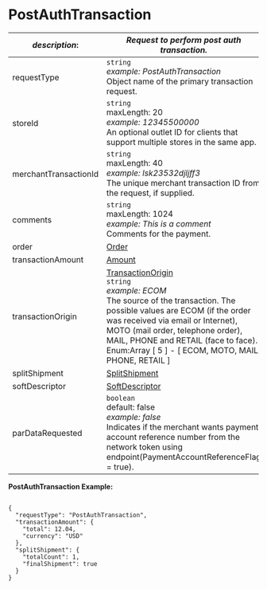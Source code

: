 
# PostAuthTransaction

| *description*:   | *Request to perform post auth transaction.*|
|----|----|
| requestType |    ``` string ```  <br/>  *example: PostAuthTransaction* <br/> Object name of the primary transaction request.|
| storeId |    ``` string ```  <br/> maxLength: 20  <br/> *example: 12345500000* <br/> An optional outlet ID for clients that support multiple stores in the same app.|
| merchantTransactionId |    ``` string ```   <br/> maxLength: 40  <br/> *example: lsk23532djljff3* <br/> The unique merchant transaction ID from the request, if supplied.|
| comments |    ``` string ```  <br/> maxLength: 1024   <br/> *example: This is a comment* <br/> Comments for the payment.|
| order | [Order](?path=docs/schemas-md/Order.md)|
| transactionAmount | [Amount](?path=docs/schemas-md/Amount.md)|
| transactionOrigin |  [TransactionOrigin](?path=docs/schemas-md/TransactionOrigin.md)  <br/>  ``` string ```  <br/>  *example: ECOM*  <br/> The source of the transaction. The possible values are ECOM (if the order was received via email or Internet), MOTO (mail order, telephone order), MAIL, PHONE and RETAIL (face to face). Enum:Array [ 5 ] - [ ECOM, MOTO, MAIL, PHONE, RETAIL ]|
| splitShipment | [SplitShipment](?path=docs/schemas-md/SplitShipment.md)|
| softDescriptor | [SoftDescriptor](?path=docs/schemas-md/SoftDescriptor.md)|
| parDataRequested |    ``` boolean ```  <br/> default: false  <br/> *example: false* <br/> Indicates if the merchant wants payment account reference number from the network token using endpoint(PaymentAccountReferenceFlag = true).|

**PostAuthTransaction Example:**

```{r}

{
  "requestType": "PostAuthTransaction",
  "transactionAmount": {
    "total": 12.04,
    "currency": "USD"
  },
  "splitShipment": {
    "totalCount": 1,
    "finalShipment": true
  }
}
```   





   



 
